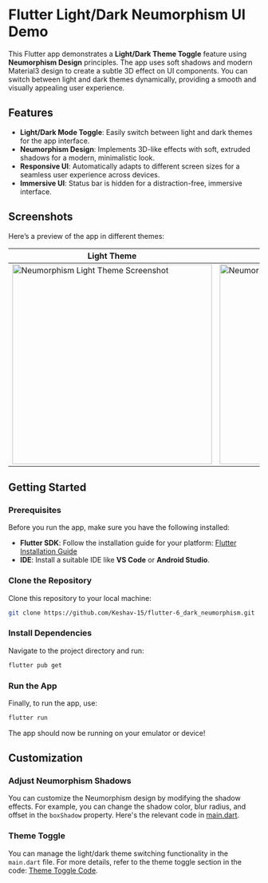 # Flutter Light/Dark Neumorphism UI Demo

This Flutter app demonstrates a **Light/Dark Theme Toggle** feature using **Neumorphism Design** principles. The app uses soft shadows and modern Material3 design to create a subtle 3D effect on UI components. You can switch between light and dark themes dynamically, providing a smooth and visually appealing user experience.

## Features

- **Light/Dark Mode Toggle**: Easily switch between light and dark themes for the app interface.
- **Neumorphism Design**: Implements 3D-like effects with soft, extruded shadows for a modern, minimalistic look.
- **Responsive UI**: Automatically adapts to different screen sizes for a seamless user experience across devices.
- **Immersive UI**: Status bar is hidden for a distraction-free, immersive interface.

## Screenshots

Here’s a preview of the app in different themes:

| **Light Theme** | **Dark Theme** | **App in Action (GIF)** |
|-----------------|----------------|-------------------------|
| <img src="https://github.com/user-attachments/assets/68a4ea19-8be1-4ee8-ba2c-c305bfcf8793" height="400" alt="Neumorphism Light Theme Screenshot"/> | <img src="https://github.com/user-attachments/assets/feb7e889-b117-4db8-b0e3-8b602024cbe9" height="400" alt="Neumorphism Dark Theme Screenshot"/> | <img src="https://github.com/user-attachments/assets/58627114-4f20-44f4-bafd-92e8d61c868c" height="400" alt="Neumorphism Theme Toggle GIF"/> |


## Getting Started

### Prerequisites

Before you run the app, make sure you have the following installed:

- **Flutter SDK**: Follow the installation guide for your platform: [Flutter Installation Guide](https://flutter.dev/docs/get-started/install)
- **IDE**: Install a suitable IDE like **VS Code** or **Android Studio**.

### Clone the Repository

Clone this repository to your local machine:

```bash
git clone https://github.com/Keshav-15/flutter-6_dark_neumorphism.git
```

### Install Dependencies

Navigate to the project directory and run:

```bash
flutter pub get
```

### Run the App

Finally, to run the app, use:

```bash
flutter run
```

The app should now be running on your emulator or device!

## Customization

### Adjust Neumorphism Shadows
You can customize the Neumorphism design by modifying the shadow effects. For example, you can change the shadow color, blur radius, and offset in the `boxShadow` property. Here's the relevant code in [main.dart](https://github.com/Keshav-15/flutter-6_dark_neumorphism/blob/b25bf7b170e5b6e6a5bd84fb135cb138e5ed5565/lib/main.dart#L61).

### Theme Toggle
You can manage the light/dark theme switching functionality in the `main.dart` file. For more details, refer to the theme toggle section in the code: [Theme Toggle Code](lib/main.dart).
